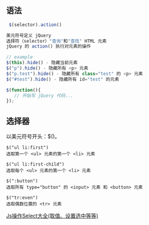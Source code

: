 ## 语法

```javascript
 $(selector).action()
```

```javascript
美元符号定义 jQuery
选择符（selector）"查询"和"查找" HTML 元素
jQuery 的 action() 执行对元素的操作
```

```javascript
// example
$(this).hide() - 隐藏当前元素
$("p").hide() - 隐藏所有 <p> 元素
$("p.test").hide() - 隐藏所有 class="test" 的 <p> 元素
$("#test").hide() - 隐藏所有 id="test" 的元素
```

```javascript
$(function(){
   // 开始写 jQuery 代码...
});
```



## 选择器

以美元符号开头：$()。

```
$("ul li:first")
选取第一个 <ul> 元素的第一个 <li> 元素
```

```
$("ul li:first-child")
选取每个 <ul> 元素的第一个 <li> 元素
```

```
$(":button")
选取所有 type="button" 的 <input> 元素 和 <button> 元素
```

```
$("tr:even")
选取偶数位置的 <tr> 元素
```



[Js操作Select大全(取值、设置选中等等)](https://www.cnblogs.com/Impulse/articles/5829852.html)



```

```








